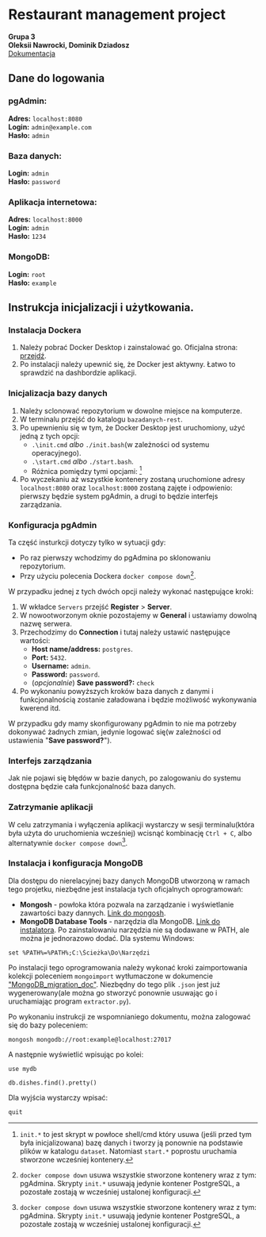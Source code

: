 ﻿# Restaurant management project
**Grupa 3**<br/>
**Oleksii Nawrocki, Dominik Dziadosz**</br>
[Dokumentacja](https://github.com/MarshallBjorn/bazadanych-rest/blob/12e632f68ed0150ff52ccbe56b10d7bc7cda9721/docs/BazaDanychRest_Doc.pdf)
## Dane do logowania
### pgAdmin:
**Adres:** ``localhost:8080``<br/>
**Login:** ``admin@example.com``<br/>
**Hasło:** ``admin``
### Baza danych:
**Login:** ``admin``<br/>
**Hasło:** ``password``
### Aplikacja internetowa:
**Adres:** ```localhost:8000```<br/>
**Login:** ``admin``<br/>
**Hasło:** ``1234``
### MongoDB:
**Login:** ``root``<br/>
**Hasło:** ``example``

## Instrukcja inicjalizacji i użytkowania.
### Instalacja Dockera
1. Należy pobrać Docker Desktop i zainstalować go. Oficjalna strona: [przejdź](https://www.docker.com/products/docker-desktop/).
2. Po instalacji należy upewnić się, że Docker jest aktywny. Łatwo to sprawdzić na dashbordzie aplikacji.
### Inicjalizacja bazy danych
1. Należy sclonować repozytorium w dowolne miejsce na komputerze.
2. W terminalu przejść do katalogu ```bazadanych-rest```.
3. Po upewnieniu się w tym, że Docker Desktop jest uruchomiony, użyć jedną z tych opcji:
	+ ```.\init.cmd``` *albo* ```./init.bash```(w zależności od systemu operacyjnego).
	+ ```.\start.cmd``` *albo* ```./start.bash```.
	+ Różnica pomiędzy tymi opcjami: [^1] 
4. Po wyczekaniu aż wszystkie kontenery zostaną uruchomione adresy ``localhost:8080`` oraz ``localhost:8000`` zostaną zajęte i odpowienio: pierwszy będzie system pgAdmin, a drugi to będzie interfejs zarządzania.
### Konfiguracja pgAdmin
Ta część insturkcji dotyczy tylko w sytuacji gdy:
* Po raz pierwszy wchodzimy do pgAdmina po sklonowaniu repozytorium.
* Przy użyciu polecenia Dockera ``docker compose down``[^2].

W przypadku jednej z tych dwóch opcji należy wykonać następujące kroki:
1. W wkładce ``Servers`` przejść **Register** > **Server**.
2. W nowootworzonym oknie pozostajemy w **General** i ustawiamy dowolną nazwę serwera.
3. Przechodzimy do **Connection** i tutaj należy ustawić następujące wartości:
	* **Host name/address:** ``postgres``.
	* **Port:** ``5432``.
	* **Username:** ``admin``.
	* **Password:** ``password``.
	* (*opcjonalnie*) **Save password?:** ``check``
4. Po wykonaniu powyższych kroków baza danych z danymi i funkcjonalnością zostanie załadowana i będzie możliwość wykonywania kwerend itd.

W przypadku gdy mamy skonfigurowany pgAdmin to nie ma potrzeby dokonywać żadnych zmian, jedynie logować się(w zależności od ustawienia "**Save password?**").
### Interfejs zarządzania
Jak nie pojawi się błędów w bazie danych, po zalogowaniu do systemu dostępna będzie cała funkcjonalność baza danych.

### Zatrzymanie aplikacji
W celu zatrzymania i wyłączenia aplikacji wystarczy w sesji terminalu(która była użyta do uruchomienia wcześniej) wcisnąć kombinację ``Ctrl + C``, albo alternatywnie ``docker compose down``[^2].

### Instalacja i konfiguracja MongoDB
Dla dostępu do nierelacyjnej bazy danych MongoDB utworzoną w ramach tego projetku, niezbędne jest instalacja tych oficjalnych oprogramowań:
* **Mongosh** - powłoka która pozwala na zarządzanie i wyświetlanie zawartości bazy dannych. [Link do mongosh](https://www.mongodb.com/try/download/shell).
* **MongoDB Database Tools** - narzędzia dla MongoDB. [Link do instalatora](https://www.mongodb.com/try/download/database-tools). Po zainstalowaniu narzędzia nie są dodawane w PATH, ale można je jednorazowo dodać. Dla systemu Windows:
```
set %PATH%=%PATH%;C:\Ścieżka\Do\Narzędzi
```

Po instalacji tego oprogramowania należy wykonać kroki zaimportowania kolekcji poleceniem ``mongoimport`` wytłumaczone w dokumencie ["MongoDB_migration_doc"](https://github.com/MarshallBjorn/bazadanych-rest/blob/ae67f8178a8ee73cf1c105e0b2a6318a3eaa86e2/docs/MongoDB_migration_doc.md). Niezbędny do tego plik ``.json`` jest już wygenerowany(ale można go stworzyć ponownie usuwając go i uruchamiając program ``extractor.py``).

Po wykonaniu instrukcji ze wspomnianiego dokumentu, można zalogować się do bazy poleceniem:
```
mongosh mongodb://root:example@localhost:27017
```
A następnie wyświetlić wpisując po kolei:
```
use mydb
```
```
db.dishes.find().pretty()
```
Dla wyjścia wystarczy wpisać:
```
quit
```
[^1]: ```init.*``` to jest skrypt w powłoce shell/cmd który usuwa (jeśli przed tym była inicjalizowana) bazę danych i tworzy ją ponownie na podstawie plików w katalogu ```dataset```. Natomiast ```start.*``` poprostu uruchamia stworzone wcześniej kontenery.
[^2]: ``docker compose down`` usuwa wszystkie stworzone kontenery wraz z tym: pgAdmina. Skrypty ``init.*`` usuwają jedynie kontener PostgreSQL, a pozostałe zostają w wcześniej ustalonej konfiguracji.

